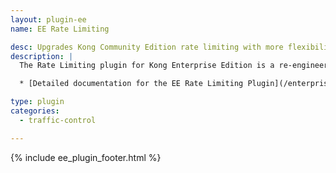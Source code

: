 ```yaml
---
layout: plugin-ee
name: EE Rate Limiting

desc: Upgrades Kong Community Edition rate limiting with more flexibility and higher performance
description: |
  The Rate Limiting plugin for Kong Enterprise Edition is a re-engineered version of the incredibly popular Community Edition Rate Limiting plugin, with greatly enhanced configuration options and performance.

  * [Detailed documentation for the EE Rate Limiting Plugin](/enterprise/latest/plugins/rate-limiting-advanced/)

type: plugin
categories:
  - traffic-control

---
```


{% include ee_plugin_footer.html %}

